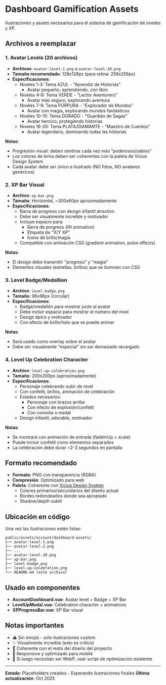 # Dashboard Gamification Assets

Ilustraciones y assets necesarios para el sistema de gamificación de niveles y XP.

## Archivos a reemplazar

### 1. Avatar Levels (20 archivos)
- **Archivos**: `avatar-level-1.png` a `avatar-level-20.png`
- **Tamaño recomendado**: 128x128px (para retina: 256x256px)
- **Especificaciones**:
  - Niveles 1-3: Tema AZUL - "Aprendiz de Historias"
    - Avatar pequeño, aprendiendo, con libro
  - Niveles 4-6: Tema VERDE - "Lector Aventurero"
    - Avatar más seguro, explorando aventura
  - Niveles 7-9: Tema PÚRPURA - "Explorador de Mundos"
    - Avatar con magia, explorando mundos fantásticos
  - Niveles 10-15: Tema DORADO - "Guardián de Sagas"
    - Avatar heroico, protegiendo historias
  - Niveles 16-20: Tema PLATA/DIAMANTE - "Maestro de Cuentos"
    - Avatar legendario, dominando todas las historias

**Notas**:
- Progresión visual: deben sentirse cada vez más "poderosos/sabios"
- Los colores de tema deben ser coherentes con la paleta de Vicius Design System
- Cada avatar debe ser único e ilustrado (NO fotos, NO avatares genéricos)

### 2. XP Bar Visual
- **Archivo**: `xp-bar.png`
- **Tamaño**: Horizontal, ~300x60px aproximadamente
- **Especificaciones**:
  - Barra de progreso con design infantil atractivo
  - Debe ser visualmente increíble y motivador
  - Incluye espacio para:
    - Barra de progreso (fill animation)
    - Etiqueta de "X/Y XP"
    - Ícono de brillo/magia
  - Compatible con animación CSS (gradient animation, pulse effects)

**Notas**:
- El design debe transmitir "progreso" y "magia"
- Elementos visuales (estrellas, brillos) que se iluminen con CSS

### 3. Level Badge/Medallion
- **Archivo**: `level-badge.png`
- **Tamaño**: 96x96px (circular)
- **Especificaciones**:
  - Badge/medallón para mostrar junto al avatar
  - Debe incluir espacio para mostrar el número del nivel
  - Design épico y motivador
  - Con efecto de brillo/halo que se puede animar

**Notas**:
- Será usado como overlay sobre el avatar
- Debe ser visualmente "especial" sin ser demasiado recargado

### 4. Level Up Celebration Character
- **Archivo**: `level-up-celebration.png`
- **Tamaño**: 200x200px (aproximadamente)
- **Especificaciones**:
  - Personaje celebrando subir de nivel
  - Con confetti, brillos, animación de celebración
  - Estados necesarios:
    - Personaje con brazos arriba
    - Con efecto de explosión/confetti
    - Con coronita o medal
  - Design infantil, adorable, motivador

**Notas**:
- Se mostrará con animación de entrada (fadeInUp + scale)
- Puede incluir confetti como elementos separados
- La celebración debe durar ~2-3 segundos en pantalla

## Formato recomendado

- **Formato**: PNG con transparencia (RGBA)
- **Compresión**: Optimizado para web
- **Paleta**: Coherente con [Vicius Design System](https://vicius.design/)
  - Colores primarios/secundarios del diseño actual
  - Bordes redondeados donde sea apropiado
  - Shadow/depth subtil

## Ubicación en código

Una vez las ilustraciones estén listas:

```
public/assets/account/dashboard-assets/
├── avatar-level-1.png
├── avatar-level-2.png
├── ...
├── avatar-level-20.png
├── xp-bar.png
├── level-badge.png
├── level-up-celebration.png
└── README.md (este archivo)
```

## Usado en componentes

- **AccountDashboard.vue**: Avatar level + Badge + XP Bar
- **LevelUpModal.vue**: Celebration character + animations
- **XPProgressBar.vue**: XP Bar visual

## Notas importantes

- ⚠️ Sin emojis - solo ilustraciones custom
- ✨ Visualmente increíble (esto es crítico)
- 🎨 Coherente con el resto del diseño del proyecto
- 📱 Responsive y optimizado para mobile
- 🔄 Si luego necesitan ser WebP, usar script de optimización existente

---

**Estado**: Placeholders creados - Esperando ilustraciones finales
**Última actualización**: Oct 2025
